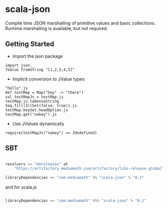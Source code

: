 scala-json
==========
Compile time JSON marshalling of primitive values and basic collections. Runtime
marshalling is available, but not required.

Getting Started
---------------

* Import the json package
```tut
import json._
JValue fromString "[1,2,3,4,5]"
```
* Implicit conversion to JValue types
```tut
"hello".js
def testMap = Map("hey" -> "there")
val testMapJs = testMap.js
testMap.js.toDenseString
Seq.fill(3)(Set(false, true)).js
testMap.keySet.headOption.js
testMap.get("nokey").js
```
* Use JValues dynamically
```tut
require(testMapJs("nokey") == JUndefined)
```

SBT
---

```scala

resolvers += "mmreleases" at
    "https://artifactory.mediamath.com/artifactory/libs-release-global"

libraryDependencies += "com.mediamath" %% "scala-json" % "0.1"

```

and for scala.js

```scala

libraryDependencies += "com.mediamath" %%% "scala-json" % "0.1"

```
